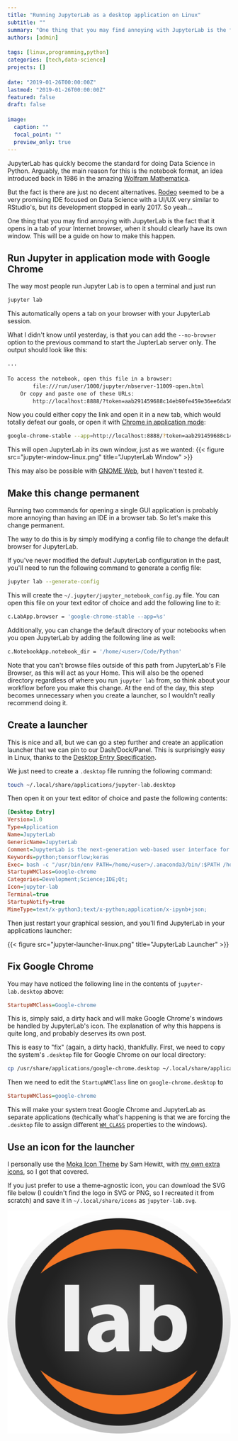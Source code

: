 ```yaml
---
title: "Running JupyterLab as a desktop application on Linux"
subtitle: ""
summary: "One thing that you may find annoying with JupyterLab is the fact that it opens in a tab of your Internet browser, when it should clearly have its own window. This will be a guide on how to make this happen."
authors: [admin]

tags: [linux,programming,python]
categories: [tech,data-science]
projects: []

date: "2019-01-26T00:00:00Z"
lastmod: "2019-01-26T00:00:00Z"
featured: false
draft: false

image:
  caption: ""
  focal_point: ""
  preview_only: true
---
```


JupyterLab has quickly become the standard for doing Data Science in Python. Arguably, the main reason for this is the notebook format, an idea introduced back in 1986 in the amazing [Wolfram Mathematica](http://www.wolfram.com/notebooks/).

But the fact is there are just no decent alternatives. [Rodeo](https://github.com/yhat/rodeo) seemed to be a very promising IDE focused on Data Science with a UI/UX very similar to RStudio's, but its development stopped in early 2017. So yeah...

One thing that you may find annoying with JupyterLab is the fact that it opens in a tab of your Internet browser, when it should clearly have its own window. This will be a guide on how to make this happen.

## Run Jupyter in application mode with Google Chrome

The way most people run Jupyter Lab is to open a terminal and just run
```bash
jupyter lab
```
This automatically opens a tab on your browser with your JupyterLab session.

What I didn't know until yesterday, is that you can add the `--no-browser` option to the previous command to start the JupterLab server only. The output should look like this:
```bash
...

To access the notebook, open this file in a browser:
		file:///run/user/1000/jupyter/nbserver-11009-open.html
	Or copy and paste one of these URLs:
		http://localhost:8888/?token=aab291459688c14eb90fe459e36ee6da56f7579dcd1c8fc8
```

Now you could either copy the link and open it in a new tab, which would totally defeat our goals, or open it with [Chrome in application mode](https://stackoverflow.com/a/20663518/988432):

```bash
google-chrome-stable --app=http://localhost:8888/?token=aab291459688c14eb90fe459e36ee6da56f7579dcd1c8fc8
```

This will open JupyterLab in its own window, just as we wanted:
{{< figure src="jupyter-window-linux.png" title="JupyterLab Window" >}}

This may also be possible with [GNOME Web](https://help.gnome.org/users/epiphany/stable/browse-webapps.html.en), but I haven't tested it.

## Make this change permanent

Running two commands for opening a single GUI application is probably more annoying than having an IDE in a browser tab. So let's make this change permanent.

The way to do this is by simply modifying a config file to change the default browser for JupyterLab.

If you've never modified the default JupyterLab configuration in the past, you'll need to run the following command to generate a config file:
```bash
jupyter lab --generate-config
```

This will create the `~/.jupyter/jupyter_notebook_config.py` file. You can open this file on your text editor of choice and add the following line to it:
```bash
c.LabApp.browser = 'google-chrome-stable --app=%s'
```

Additionally, you can change the default directory of your notebooks when you open JupyterLab by adding the following line as well:
```bash
c.NotebookApp.notebook_dir = '/home/<user>/Code/Python'
```

Note that you can't browse files outside of this path from JupyterLab's File Browser, as this will act as your Home. This will also be the opened directory regardless of where you run `jupyter lab` from, so think about your workflow before you make this change. At the end of the day, this step becomes unnecessary when you create a launcher, so I wouldn't really recommend doing it.

## Create a launcher

This is nice and all, but we can go a step further and create an application launcher that we can pin to our Dash/Dock/Panel. This is surprisingly easy in Linux, thanks to the [Desktop Entry Specification](https://standards.freedesktop.org/desktop-entry-spec/latest/).

We just need to create a `.desktop` file running the following command:
```bash
touch ~/.local/share/applications/jupyter-lab.desktop
```

Then open it on your text editor of choice and paste the following contents:
```ini
[Desktop Entry]
Version=1.0
Type=Application
Name=JupyterLab
GenericName=JupyterLab
Comment=JupyterLab is the next-generation web-based user interface for Project Jupyter
Keywords=python;tensorflow;keras
Exec= bash -c "/usr/bin/env PATH=/home/<user>/.anaconda3/bin/:$PATH /home/<user>/.anaconda3/bin/jupyter lab --notebook-dir '~/Code/Python'"
StartupWMClass=Google-chrome
Categories=Development;Science;IDE;Qt;
Icon=jupyter-lab
Terminal=true
StartupNotify=true
MimeType=text/x-python3;text/x-python;application/x-ipynb+json;
```

Then just restart your graphical session, and you'll find JupyterLab in your applications launcher:

{{< figure src="jupyter-launcher-linux.png" title="JupyterLab Launcher" >}}

## Fix Google Chrome

You may have noticed the following line in the contents of `jupyter-lab.desktop` above:
```ini
StartupWMClass=Google-chrome
```

This is, simply said, a dirty hack and will make Google Chrome's windows be handled by JupyterLab's icon. The explanation of why this happens is quite long, and probably deserves its own post.

This is easy to "fix" (again, a dirty hack), thankfully. First, we need to copy the system's `.desktop` file for Google Chrome on our local directory:
```bash
cp /usr/share/applications/google-chrome.desktop ~/.local/share/applications/google-chrome.desktop
```

Then we need to edit the `StartupWMClass` line on `google-chrome.desktop` to
```ini
StartupWMClass=google-chrome
```

This will make your system treat Google Chrome and JupyterLab as separate applications (techically what's happening is that we are forcing the `.desktop` file to assign different [`WM_CLASS`](https://www.x.org/docs/ICCCM/icccm.pdf) properties to the windows).

## Use an icon for the launcher

I personally use the [Moka Icon Theme](https://github.com/snwh/moka-icon-theme) by Sam Hewitt, with [my own extra icons](https://github.com/aldomann/moka-extra-icons), so I got that covered.

If you just prefer to use a theme-agnostic icon, you can download the SVG file below (I couldn't find the logo in SVG or PNG, so I recreated it from scratch) and save it in `~/.local/share/icons` as `jupyter-lab.svg`.

![JupyterLab SVG icon](jupyter-lab.svg)

